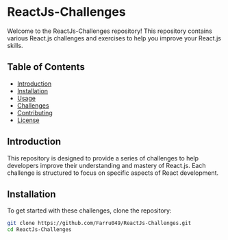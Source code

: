 # ReactJs-Challenges

Welcome to the ReactJs-Challenges repository! This repository contains various React.js challenges and exercises to help you improve your React.js skills.

## Table of Contents
- [Introduction](#introduction)
- [Installation](#installation)
- [Usage](#usage)
- [Challenges](#challenges)
- [Contributing](#contributing)
- [License](#license)

## Introduction
This repository is designed to provide a series of challenges to help developers improve their understanding and mastery of React.js. Each challenge is structured to focus on specific aspects of React development.

## Installation
To get started with these challenges, clone the repository:

```bash
git clone https://github.com/Farru049/ReactJs-Challenges.git
cd ReactJs-Challenges
